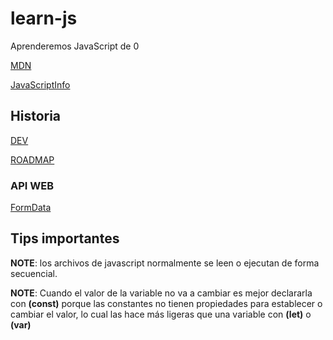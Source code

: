 # learn-js
Aprenderemos JavaScript de 0

[MDN](https://developer.mozilla.org/es/docs/Web/JavaScript)

[JavaScriptInfo](https://es.javascript.info/intro)

## Historia
[DEV](https://dev.to/iarchitsharma/the-history-of-javascript-5e98)

[ROADMAP](https://roadmap.sh/guides/history-of-javascript)

### API WEB
[FormData](https://developer.mozilla.org/es/docs/Web/API/FormData)


## Tips importantes
__NOTE__: los archivos de javascript normalmente se leen o ejecutan de forma secuencial.

__NOTE__: Cuando el valor de la variable no va a cambiar es mejor declararla con __(const)__ porque las constantes no tienen propiedades para establecer o cambiar el valor, lo cual las hace más ligeras que una variable con __(let)__ o __(var)__


